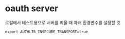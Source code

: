 # oauth server


로컬에서 테스트용으로 서버를 띄울 때 아래 환경변수를 설정할 것 

```
export AUTHLIB_INSECURE_TRANSPORT=true
```
